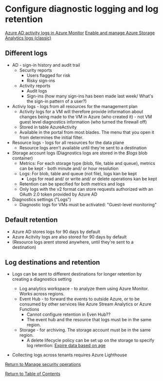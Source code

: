 # Configure diagnostic logging and log retention

[Azure AD activity logs in Azure Monitor](https://docs.microsoft.com/en-us/azure/active-directory/reports-monitoring/concept-activity-logs-azure-monitor)
[Enable and manage Azure Storage Analytics logs (classic)](https://docs.microsoft.com/en-us/azure/storage/common/manage-storage-analytics-logs?tabs=azure-portal)

## Different logs

* AD - sign-in history and audit trail
   * Security reports
      * Users flagged for risk
      * Risky sign-ins
   * Activity reports
      * Audit logs
      * Sign-ins (how many sign-ins has been made last week/ What's the sign-in pattern of a user?)
* Activiy logs - logs from all resources for the management plan 
   * Activity logs for a VM will therefore provide information about changes being made to the VM in Azure (who created it) - not VM guest level diagnostics information (who turned the firewall off)
   * Stored in table AzureActivity
   * Available in the portal from most blades. The menu that you open it from determines the initial filter. 
* Resource logs - logs for all resources for the data plane
   * Resource logs aren't available until they're sent to a destination
* Storage account logs (Diagnostics logs are stored in the _$logs_ blob container)
   * Metrics: For each storage type (blob, file, table and queue), metrics can be kept - both minute and/ or hour resolution
   * Logs: For blob, table and queue (not file), logs kan be kept
      * Logs for read and/ or write and/ or delete operations kan be kept
   * Retention can be specified for both metrics and logs
   * Only logs with the v2 format can store requests authorized with an OAuth 2.0 token provided by Azure AD
* Diagnostics settings ("Logs")
   * Diagnostic logs for VMs must be activated: "Guest-level monitoring"

## Default retention

* Azure AD stores logs for 90 days by default
* Azure Acitvity logs are also stored for 90 days by default
* (Resource logs arent stored anywhere, until they're sent to a destination)

## Log destinations and retention

* Logs can be sent to different destinations for longer retention by creating a diagnostics setting
   * Log analytics workspace - to analyze them using Azure Monitor. Works across regions.
   * Event Hub - to forward the events to outside Azure, or to be consumed by other services like Azure Stream Analytics or Azure Functions
      * Cannot configure retention in Even Hub??
      * The event hub and the resource that logs must be in the same region.
   * Storage - for archiving. The storage account must be in the same region.
      * A delete lifecycle policy can be set up on the storage to specify log retention: [Expire data based on age](https://docs.microsoft.com/en-us/azure/storage/blobs/storage-lifecycle-management-concepts?tabs=azure-portal#expire-data-based-on-age)


* Collecting logs across tenants requires Azure Lighthouse

[Return to Manage security operations](README.md)

[Return to Table of Contents](../README.md)